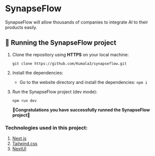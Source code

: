 # SynapseFlow
SynapseFlow will allow thousands of companies to integrate AI to their products easily.

## 🚀 Running the SynapseFlow project
1. Clone the repository using **HTTPS** on your local machine:
    ```
    git clone https://github.com/Kumala3/synapseflow.git
    ```
2. Install the dependencies:
    - Go to the website directory and install the dependencies:
    `npm i`
3. Run the SynapseFlow project (dev mode):

    `npm run dev`

    **🎉Congratulations you have successfully runned the SynapseFlow project🎉**

### Technologies used in this project:
1. [Next.js](https://nextjs.org/)
2. [Tailwind.css](https://tailwindcss.com/)
3. [NextUI](https://nextui.org/)
